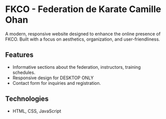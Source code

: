 # FKCO - Federation de Karate Camille Ohan 

A modern, responsive website designed to enhance the online presence of FKCO. Built with a focus on aesthetics, organization, and user-friendliness.

## Features
- Informative sections about the federation, instructors, training schedules.
- Responsive design for DESKTOP ONLY
- Contact form for inquiries and registration.

## Technologies
- HTML, CSS, JavaScript
